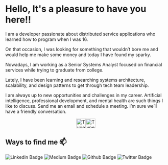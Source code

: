 # Hello, It's a pleasure to have you here!!

I am a developer passionate about distributed service applications who learned how to program when I was 16.

On that occasion, I was looking for something that wouldn’t bore me and would help me make some money and today I have found my sparky.

Nowadays, I am working as a Senior Systems Analyst focused on financial services while trying to graduate from college.

Lately, I have been learning and researching systems architecture, scalability, and design patterns to get through tech team leadership.

I am always up to new opportunities and challenges in my career. Artificial intelligence, professional development, and mental health are such things I like to discuss. Send me an email and schedule a meeting. I’m sure we’ll have a friendly conversation.


<div align="center" style="display: flex; justify-content: center; align-items: center; flex-direction: row">
    <img align="center" alt="TypeScript" height="30" width="30" src="https://cdn.jsdelivr.net/gh/devicons/devicon/icons/typescript/typescript-original.svg" />
    <img align="center" alt="TypeScript" height="30" width="30" src="https://cdn.jsdelivr.net/gh/devicons/devicon/icons/dotnetcore/dotnetcore-original.svg" />
</div>

## Ways to find me 📫

![Linkedin Badge](https://img.shields.io/badge/-LinkedIn-blue?style=flat-square&logo=Linkedin&logoColor=white&link=https://www.linkedin.com/in/iagxferreira/)
![Medium Badge](https://img.shields.io/badge/-Medium-black?style=flat-square&logo=Medium&logoColor=white&link=https://medium.com/@iagxferreira)
![Github Badge](https://img.shields.io/github/followers/iagxferreira?style=social)
![Twitter Badge](https://img.shields.io/twitter/follow/iagxferreira?style=social)
